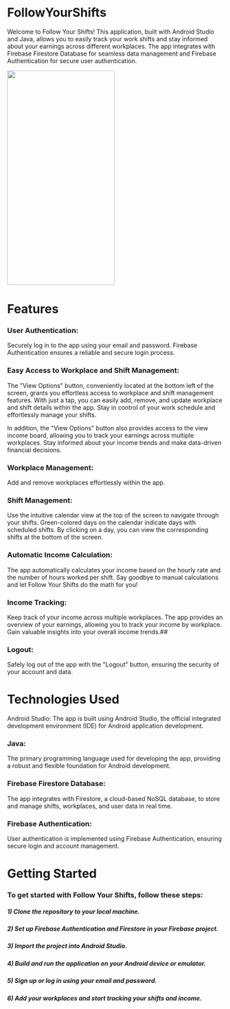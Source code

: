 # FollowYourShifts
Welcome to Follow Your Shifts! This application, built with Android Studio and Java, allows you to easily track your work shifts and stay informed about your earnings across different workplaces. The app integrates with Firebase Firestore Database for seamless data management and Firebase Authentication for secure user authentication.

<img src="https://github.com/YairZeruya/FollowYourShifts/assets/108290381/0d1b9848-dcc9-46d0-90e9-49915de97fa6" width="250" height="500">

# Features
### User Authentication:
Securely log in to the app using your email and password. Firebase Authentication ensures a reliable and secure login process.

### Easy Access to Workplace and Shift Management:
The "View Options" button, conveniently located at the bottom left of the screen, grants you effortless access to workplace and shift management features. With just a tap, you can easily add, remove, and update workplace and shift details within the app. Stay in control of your work schedule and effortlessly manage your shifts.

In addition, the "View Options" button also provides access to the view income board, allowing you to track your earnings across multiple workplaces. Stay informed about your income trends and make data-driven financial decisions.
### Workplace Management:
Add and remove workplaces effortlessly within the app.

### Shift Management:
Use the intuitive calendar view at the top of the screen to navigate through your shifts. Green-colored days on the calendar indicate days with scheduled shifts. By clicking on a day, you can view the corresponding shifts at the bottom of the screen.

### Automatic Income Calculation:
The app automatically calculates your income based on the hourly rate and the number of hours worked per shift. Say goodbye to manual calculations and let Follow Your Shifts do the math for you!

### Income Tracking:
Keep track of your income across multiple workplaces. The app provides an overview of your earnings, allowing you to track your income by workplace. Gain valuable insights into your overall income trends.## 

### Logout:
Safely log out of the app with the "Logout" button, ensuring the security of your account and data.

# Technologies Used
Android Studio: The app is built using Android Studio, the official integrated development environment (IDE) for Android application development.

### Java:
The primary programming language used for developing the app, providing a robust and flexible foundation for Android development.

### Firebase Firestore Database:
The app integrates with Firestore, a cloud-based NoSQL database, to store and manage shifts, workplaces, and user data in real time.

### Firebase Authentication:
User authentication is implemented using Firebase Authentication, ensuring secure login and account management.

# Getting Started
### To get started with Follow Your Shifts, follow these steps:

##### 1) Clone the repository to your local machine.
##### 2) Set up Firebase Authentication and Firestore in your Firebase project.
##### 3) Import the project into Android Studio.
##### 4) Build and run the application on your Android device or emulator.
##### 5) Sign up or log in using your email and password.
##### 6) Add your workplaces and start tracking your shifts and income.
